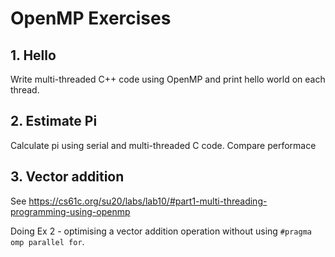 # OpenMP Exercises

## 1. Hello

Write multi-threaded C++ code using OpenMP and print hello world on each thread.

## 2. Estimate Pi

Calculate pi using serial and multi-threaded C code. Compare performace

## 3. Vector addition

See https://cs61c.org/su20/labs/lab10/#part1-multi-threading-programming-using-openmp

Doing Ex 2 - optimising a vector addition operation without using `#pragma omp parallel for`.



